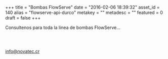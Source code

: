 +++
title = "Bombas FlowServe"
date = "2016-02-06 18:39:32"
asset_id = 140
alias = "flowserve-api-durco"
metakey = ""
metadesc = ""
featured = 0
draft = false
+++
<p>Consultenos para toda la linea de bombas FlowServe...</p>
<p><img src="images/noticias/Durco.jpg" alt="" /></p>
<p> </p>
<p><a href="mailto:info@novatec.cr">info@novatec.cr</a></p>
<!--more-->